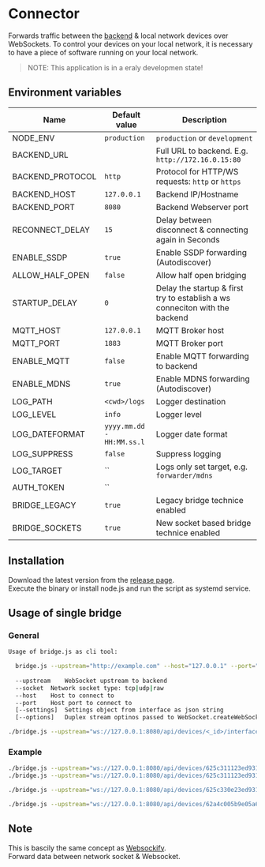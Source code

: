 # Connector
Forwards traffic between the [backend](https://github.com/OpenHausIO/backend) &amp; local network devices over WebSockets.
To control your devices on your local network, it is necessary to have a piece of software running on your local network.

> NOTE: This application is in a eraly developmen state!

## Environment variables
| Name             | Default value             | Description                                                                 |
| ---------------- | ------------------------- | --------------------------------------------------------------------------- |
| NODE_ENV         | `production`              | `production` or `development`                                               |
| BACKEND_URL      |                           | Full URL to backend. E.g. `http://172.16.0.15:80`                           |
| BACKEND_PROTOCOL | `http`                    | Protocol for HTTP/WS requests: `http` or `https`                            |
| BACKEND_HOST     | `127.0.0.1`               | Backend IP/Hostname                                                         |
| BACKEND_PORT     | `8080`                    | Backend Webserver port                                                      |
| RECONNECT_DELAY  | `15`                      | Delay between disconnect & connecting again in Seconds                      |
| ENABLE_SSDP      | `true`                    | Enable SSDP forwarding (Autodiscover)                                       |
| ALLOW_HALF_OPEN  | `false`                   | Allow half open bridging                                                    |
| STARTUP_DELAY    | `0`                       | Delay the startup & first try to establish a ws conneciton with the backend |
| MQTT_HOST        | `127.0.0.1`               | MQTT Broker host                                                            |
| MQTT_PORT        | `1883`                    | MQTT Broker port                                                            |
| ENABLE_MQTT      | `false`                   | Enable MQTT forwarding to backend                                           |
| ENABLE_MDNS      | `true`                    | Enable MDNS forwarding (Autodiscover)                                       |
| LOG_PATH         | `<cwd>/logs`              | Logger destination                                                          |
| LOG_LEVEL        | `info`                    | Logger level                                                                |
| LOG_DATEFORMAT   | `yyyy.mm.dd - HH:MM.ss.l` | Logger date format                                                          |
| LOG_SUPPRESS     | `false`                   | Suppress logging                                                            |
| LOG_TARGET       | ``                        | Logs only set target, e.g. `forwarder/mdns`                                 |
| AUTH_TOKEN       | ``                        |                                                                             |
| BRIDGE_LEGACY    | `true`                    | Legacy bridge technice enabled                                              |
| BRIDGE_SOCKETS   | `true`                    | New socket based bridge technice enabled                                    |

## Installation
Download the latest version from the [release page](https://github.com/OpenHausIO/connector/releases).<br />
Execute the binary or install node.js and run the script as systemd service.

## Usage of single bridge
### General
```sh
Usage of bridge.js as cli tool: 

  bridge.js --upstream="http://example.com" --host="127.0.0.1" --port="8080" 
  
  --upstream	WebSocket upstream to backend
  --socket	Network socket type: tcp|udp|raw
  --host	Host to connect to
  --port	Host port to connect to
  [--settings]	Settings object from interface as json string
  [--options]	Duplex stream optinos passed to WebSocket.createWebSocketStream
```

```sh
./bridge.js --upstream="ws://127.0.0.1:8080/api/devices/<_id>/interfaces/<_id>" --socket="tcp" --host="<host>" --port="<port>"
```

### Example
```sh
./bridge.js --upstream="ws://127.0.0.1:8080/api/devices/625c311123ed9311d25efbeb/interfaces/625c311123ed9311d25efbec" --host="licht.lan" --port="443"
./bridge.js --upstream="ws://127.0.0.1:8080/api/devices/625c311123ed9311d25efbeb/interfaces/625c311123ed9311d25efbec" --host="licht.lan" --port="80"
```

```sh
./bridge.js --upstream="ws://127.0.0.1:8080/api/devices/625c330e23ed9311d25efbee/interfaces/625c330e23ed9311d25efbef" --host="av-receiver.lan" --port="60128"
```

```sh
./bridge.js --upstream="ws://127.0.0.1:8080/api/devices/62a4c005b9e05a649f6cec57/interfaces/62a4c005b9e05a649f6cec58" --host="samsung-tv.lan" --port="8080"
```

## Note
This is bascily the same concept as [Websockify](https://github.com/novnc/websockify).<br />
Forward data between network socket & Websocket.
